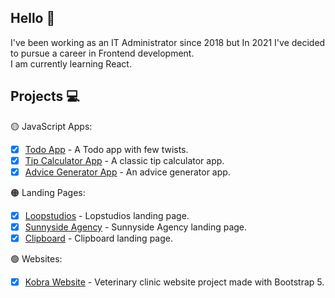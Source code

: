 ## Hello 🙂

I've been working as an IT Administrator since 2018 but In 2021 I've decided to pursue a career in Frontend development.
<br />
I am currently learning React.

## Projects 💻

🟡 JavaScript Apps:

- [x] [Todo App](https://radoslawlagan.github.io/Todo-app/) - A Todo app with few twists.
- [x] [Tip Calculator App](https://radoslawlagan.github.io/Tip-calculator-app/) - A classic tip calculator app.
- [x] [Advice Generator App](https://radoslawlagan.github.io/Advice-generator-app/) - An advice generator app.

🟠 Landing Pages:

- [x] [Loopstudios](https://radoslawlagan.github.io/Loopstudios-landing-page/) - Lopstudios landing page.
- [x] [Sunnyside Agency](https://radoslawlagan.github.io/Sunnyside-agency-landing-page/) - Sunnyside Agency landing page.
- [x] [Clipboard](https://radoslawlagan.github.io/Clipboard-landing-page/) - Clipboard landing page.

🟢 Websites:

- [x] [Kobra Website](https://radoslawlagan.github.io/Kobra-website/) - Veterinary clinic website project made with Bootstrap 5.
